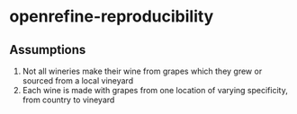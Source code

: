 # openrefine-reproducibility

## Assumptions
1. Not all wineries make their wine from grapes which they grew or sourced from a local vineyard
2. Each wine is made with grapes from one location of varying specificity, from country to vineyard